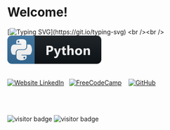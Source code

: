 # Welcome!
[![Typing SVG](https://readme-typing-svg.herokuapp.com/?lines=Hi+there!;My+is+Syahmi;What+about+yours?)](https://git.io/typing-svg)
<br /><br />
![Python](https://raw.githubusercontent.com/MikeCodesDotNET/ColoredBadges/master/svg/dev/languages/python.svg)
<br /><br />

[![Website LinkedIn](https://img.shields.io/badge/linkedin-%230077B5.svg?style=for-the-badge&logo=linkedin&logoColor=white)](https://www.linkedin.com/in/szx96)&nbsp;&nbsp;
[![FreeCodeCamp](https://img.shields.io/badge/Freecodecamp-%23123.svg?&style=for-the-badge&logo=freecodecamp&logoColor=green)](https://www.freecodecamp.org/SYAHMI-ROSLEE) &nbsp;&nbsp;
[![GitHub](https://img.shields.io/badge/github-%23121011.svg?style=for-the-badge&logo=github&logoColor=white)](https://github.com/Syahmiz)
<br /><br /><br /><br />

![visitor badge](https://visitor-badge.glitch.me/badge?page_id=jwenjian.visitor-badge&left_color=red&right_color=green&left_text=Hello%20Visitors)
![visitor badge](https://custom-icon-badges.herokuapp.com/github/license/denvercoder1/custom-icon-badges?logo=repo)
